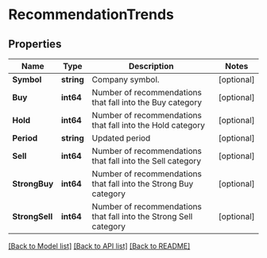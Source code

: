 # RecommendationTrends

## Properties

Name | Type | Description | Notes
------------ | ------------- | ------------- | -------------
**Symbol** | **string** | Company symbol. | [optional] 
**Buy** | **int64** | Number of recommendations that fall into the Buy category | [optional] 
**Hold** | **int64** | Number of recommendations that fall into the Hold category | [optional] 
**Period** | **string** | Updated period | [optional] 
**Sell** | **int64** | Number of recommendations that fall into the Sell category | [optional] 
**StrongBuy** | **int64** | Number of recommendations that fall into the Strong Buy category | [optional] 
**StrongSell** | **int64** | Number of recommendations that fall into the Strong Sell category | [optional] 

[[Back to Model list]](../README.md#documentation-for-models) [[Back to API list]](../README.md#documentation-for-api-endpoints) [[Back to README]](../README.md)


